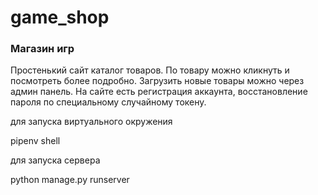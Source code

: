 # game_shop
### Магазин игр
Простенький сайт каталог товаров. По товару можно кликнуть и посмотреть более подробно. Загрузить новые товары можно через админ панель. На сайте есть регистрация аккаунта, восстановление пароля по специальному случайному токену.


для запуска виртуального окружения 
<p> pipenv shell </p>

для запуска сервера
<p> python manage.py runserver</p>
